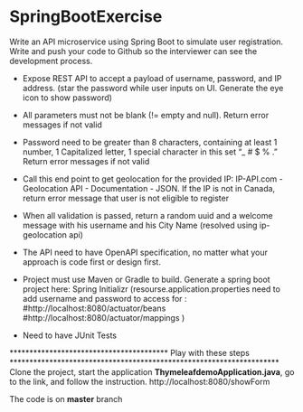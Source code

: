 # SpringBootExercise

Write an API microservice using Spring Boot to simulate user registration. Write and push your code to Github so the interviewer can see the development process.

- Expose REST API to accept a payload of username, password, and IP address.
(star the password while user inputs on UI. Generate the eye icon to show password)
- All parameters must not be blank (!= empty and null). Return error messages if not valid

- Password need to be greater than 8 characters, containing at least 1 number, 1 Capitalized letter, 1 special character in this set “_ # $ % .” Return error messages if not valid

- Call this end point to get geolocation for the provided IP: IP-API.com - Geolocation API - Documentation - JSON. If the IP is not in Canada, return error message that user is not eligible to register
- When all validation is passed, return a random uuid and a welcome message with his username and his City Name (resolved using ip-geolocation api)
- The API need to have OpenAPI specification, no matter what your approach is code first or design first.

- Project must use Maven or Gradle to build. Generate a spring boot project here: Spring Initializr
(resourse.application.properties need to add username and password to access for : #http://localhost:8080/actuator/beans
#http://localhost:8080/actuator/mappings
)

- Need to have JUnit Tests

**************************************** Play with these steps ********************************************************************
Clone the project, start the application **ThymeleafdemoApplication.java**, go to the link, and follow the instruction.
http://localhost:8080/showForm

The code is on **master** branch 
